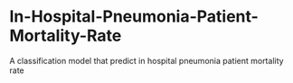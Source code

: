 # In-Hospital-Pneumonia-Patient-Mortality-Rate
A classification model that predict in hospital pneumonia patient mortality rate
